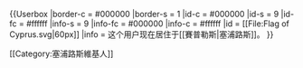 {{Userbox
  |border-c = #000000
  |border-s = 1
  |id-c     = #000000
  |id-s     = 9
  |id-fc    = #ffffff
  |info-s   = 9
  |info-fc  = #000000
  |info-c   = #ffffff
  |id       = [[File:Flag of Cyprus.svg|60px]]
  |info     = 这个用户现在居住于[[賽普勒斯|塞浦路斯]]。
}}

[[Category:塞浦路斯維基人]]<noinclude>

</noinclude>